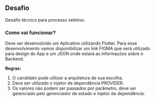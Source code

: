 
## Desafio

 Desafio técnico para processo seletivo.

### Como vai funcionar?
Deve ser desenvolvido um Aplicativo utilizando Flutter. Para esse desenvolvimento vamos disponibilizar um link FIGMA que será utilizado para design do App e um JSON onde estará as informações sobre o Backend. 

**Regras:** 
1) O candidato pode utilizar a arquitetura de sua escolha. 
2) Deve ser utilizado o injetor de dependência PROVIDER. 
3) Os valores não podem ser passados por parâmetro, deve ser gerenciado pelo gerenciador de estado e injetor de dependência. 
